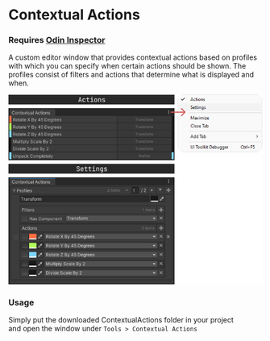 # Contextual Actions

### Requires [Odin Inspector]

A custom editor window that provides contextual actions based on profiles
with which you can specify when certain actions should be shown. The profiles consist
of filters and actions that determine what is displayed and when.

![](Example.png)

### Usage
Simply put the downloaded ContextualActions folder in your project  
and open the window under  `Tools > Contextual Actions`

[Odin Inspector]: https://odininspector.com/
